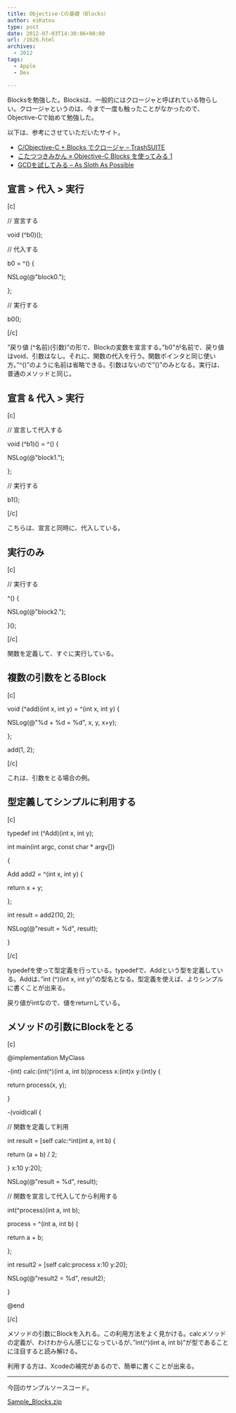 ```yaml
---
title: Objective-Cの基礎（Blocks）
author: eiKatou
type: post
date: 2012-07-03T14:30:06+00:00
url: /1626.html
archives:
  - 2012
tags:
  - Apple
  - Dev

---
```

Blocksを勉強した。Blocksは、一般的にはクロージャと呼ばれている物らしい。クロージャというのは、今まで一度も触ったことがなかったので、Objective-Cで始めて勉強した。

以下は、参考にさせていただいたサイト。

  * [C/Objective-C + Blocks でクロージャ &#8211; TrashSUITE][1]
  * [こたつつきみかん » Objective-C Blocks を使ってみる 1][2]
  * [GCDを試してみる &#8211; As Sloth As Possible][3]

<!--more-->

## 宣言 > 代入 > 実行

[c]
  
// 宣言する
  
void (^b0)();
  
// 代入する
  
b0 = ^() {
      
NSLog(@"block0.");
  
};
  
// 実行する
  
b0();
  
[/c]
  
”戻り値 (^名前)(引数)”の形で、Blockの変数を宣言する。”b0”が名前で、戻り値はvoid、引数はなし。それに、関数の代入を行う。関数ポインタと同じ使い方。”^()”のように名前は省略できる。引数はないので”()”のみとなる。実行は、普通のメソッドと同じ。

## 宣言 & 代入 > 実行

[c]
  
// 宣言して代入する
  
void (^b1)() = ^() {
      
NSLog(@"block1.");
  
};
  
// 実行する
  
b1();
  
[/c]
  
こちらは、宣言と同時に、代入している。 

## 実行のみ

[c]
  
// 実行する
  
^() {
      
NSLog(@"block2.");
  
}();
  
[/c]
  
関数を定義して、すぐに実行している。 

## 複数の引数をとるBlock

[c]
  
void (^add)(int x, int y) = ^(int x, int y) {
      
NSLog(@"%d + %d = %d", x, y, x+y);
  
};
  
add(1, 2);
  
[/c]
  
これは、引数をとる場合の例。 

## 型定義してシンプルに利用する

[c]
  
typedef int (^Add)(int x, int y);

int main(int argc, const char * argv[])
  
{
          
Add add2 = ^(int x, int y) {
              
return x + y;
          
};
          
int result = add2(10, 2);
          
NSLog(@"result = %d", result);
  
}
  
[/c]
  
typedefを使って型定義を行っている。typedefで、Addという型を定義している。Addは、”int (^)(int x, int y)”の型名となる。型定義を使えば、よりシンプルに書くことが出来る。
  
戻り値がintなので、値をreturnしている。 

## メソッドの引数にBlockをとる

[c]
  
@implementation MyClass

-(int) calc:(int(^)(int a, int b))process x:(int)x y:(int)y {
      
return process(x, y);
  
}

-(void)call {
      
// 関数を定義して利用
      
int result = [self calc:^int(int a, int b) {
          
return (a + b) / 2;
      
} x:10 y:20];

NSLog(@"result = %d", result);

// 関数を宣言して代入してから利用する
      
int(^process)(int a, int b);
      
process = ^(int a, int b) {
          
return a + b;
      
};
      
int result2 = [self calc:process x:10 y:20];
      
NSLog(@"result2 = %d", result2);
  
}

@end

[/c]
  
メソッドの引数にBlockを入れる。この利用方法をよく見かける。calcメソッドの定義が、わけわからん感じになっているが、”int(^)(int a, int b)”が型であることに注目すると読み解ける。
  
利用する方は、Xcodeの補完があるので、簡単に書くことが出来る。 

* * *

今回のサンプルソースコード。
  
[Sample_Blocks.zip][4]

 [1]: http://d.hatena.ne.jp/trashsuite/20100414/1271252150
 [2]: http://www.lifeaether.com/overtaker/blog/?p=1122
 [3]: http://blog.livedoor.jp/faulist/archives/1471730.html
 [4]: http://eikatou.net/blog/wp-content/blog/uploads/2012/07/Sample_Blocks.zip
